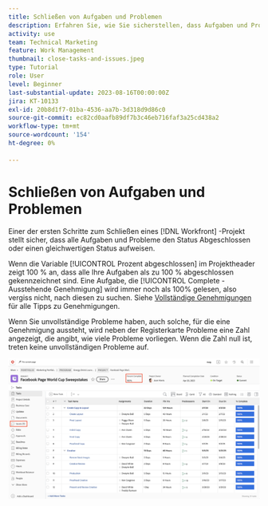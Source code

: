 ```yaml
---
title: Schließen von Aufgaben und Problemen
description: Erfahren Sie, wie Sie sicherstellen, dass Aufgaben und Probleme geschlossen werden, bevor Sie ein Projekt schließen in [!DNL  Workfront].
activity: use
team: Technical Marketing
feature: Work Management
thumbnail: close-tasks-and-issues.jpeg
type: Tutorial
role: User
level: Beginner
last-substantial-update: 2023-08-16T00:00:00Z
jira: KT-10133
exl-id: 20b8d1f7-01ba-4536-aa7b-3d318d9d86c0
source-git-commit: ec82cd0aafb89df7b3c46eb716faf3a25cd438a2
workflow-type: tm+mt
source-wordcount: '154'
ht-degree: 0%

---
```


# Schließen von Aufgaben und Problemen

Einer der ersten Schritte zum Schließen eines [!DNL Workfront] -Projekt stellt sicher, dass alle Aufgaben und Probleme den Status Abgeschlossen oder einen gleichwertigen Status aufweisen.

Wenn die Variable [!UICONTROL Prozent abgeschlossen] im Projektheader zeigt 100 % an, dass alle Ihre Aufgaben als zu 100 % abgeschlossen gekennzeichnet sind. Eine Aufgabe, die [!UICONTROL Complete - Ausstehende Genehmigung] wird immer noch als 100% gelesen, also vergiss nicht, nach diesen zu suchen. Siehe [Vollständige Genehmigungen](https://experienceleague.adobe.com/docs/workfront-learn/tutorials-workfront/manage-work/close-a-project/complete-approvals.html) für alle Tipps zu Genehmigungen.

Wenn Sie unvollständige Probleme haben, auch solche, für die eine Genehmigung aussteht, wird neben der Registerkarte Probleme eine Zahl angezeigt, die angibt, wie viele Probleme vorliegen. Wenn die Zahl null ist, treten keine unvollständigen Probleme auf.

![Projekt anzeigen [!UICONTROL Prozent abgeschlossen] und offene Probleme](assets/close-tasks-and-issues.png)

